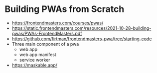 # Building PWAs from Scratch

* <https://frontendmasters.com/courses/pwas/>
* <https://static.frontendmasters.com/resources/2021-10-28-building-pwas/PWAs-FrontendMasters.pdf>
* <https://github.com/firtman/frontendmasters-pwa/tree/starting-code>
* Three main component of a pwa
  * web app
  * web app manifest
  * service worker
* <https://maskable.app/>
